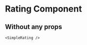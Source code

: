 <script setup lang="ts">
import {SimpleRating} from 'simple-daisy-vue'
</script>

# Rating Component

## Without any props

<SimpleRating/>

```vue
<SimpleRating />
```